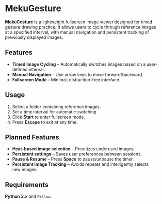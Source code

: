 # MekuGesture

**MekuGesture** is a lightweight fullscreen image viewer designed for timed gesture drawing practice. It allows users to cycle through reference images at a specified interval, with manual navigation and persistent tracking of previously displayed images.

## Features
- **Timed Image Cycling** – Automatically switches images based on a user-defined interval.
- **Manual Navigation** – Use arrow keys to move forward/backward.
- **Fullscreen Mode** – Minimal, distraction-free interface.

## Usage
1. Select a folder containing reference images.
2. Set a time interval for automatic switching.
3. Click **Start** to enter fullscreen mode.
4. Press **Escape** to exit at any time.

## Planned Features
- **Heat-based image selection** – Prioritizes underused images.
- **Persistent settings** – Saves user preferences between sessions.
- **Pause & Resume** – Press **Space** to pause/unpause the timer.
- **Persistent Image Tracking** – Avoids repeats and intelligently selects new images.

## Requirements
**Python 3.x** and `Pillow`. 
